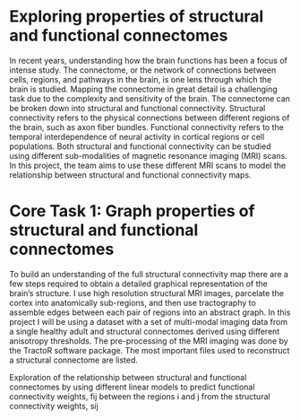 # Exploring properties of structural and functional connectomes

In recent years, understanding how the brain functions has been a focus of intense study. The connectome, or the network of connections between cells, regions, and pathways in the brain, is one lens through which the brain is studied. Mapping the connectome in great detail is a challenging task due to the complexity and sensitivity of the brain. The connectome can be broken down into structural and functional connectivity. Structural connectivity refers to the physical connections between different regions of the brain, such as axon fiber bundles. Functional connectivity refers to the temporal interdependence of neural activity in cortical regions or cell populations. Both structural and functional connectivity can be studied using different sub-modalities of magnetic resonance imaging (MRI) scans. In this project, the team aims to use these different MRI scans to model the relationship between structural and functional connectivity maps.

# Core Task 1: Graph properties of structural and functional connectomes

To build an understanding of the full structural connectivity map there are a few steps required to obtain a detailed graphical representation of the brain’s structure. I use high resolution structural MRI images, parcelate the cortex into anatomically sub-regions, and then use tractography to assemble edges between each pair of regions into an abstract graph. In this project I will be using a dataset with a set of multi-modal imaging data from a single healthy adult and structural connectomes derived using different anisotropy thresholds. The pre-processing of the MRI imaging was done by the TractoR software package. The most important files used to reconstruct a structural connectome are listed.






Exploration of the relationship between structural and functional connectomes by using different linear models to predict functional connectivity weights, fij between the regions i and j from the structural connectivity weights, sij

